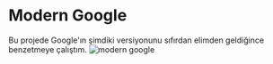 # Modern Google
Bu projede Google'ın şimdiki versiyonunu sıfırdan elimden geldiğince benzetmeye çalıştım.
![modern google](https://user-images.githubusercontent.com/114296703/198732863-7775afd5-b1d4-470f-b0f3-bfb718506521.png)
